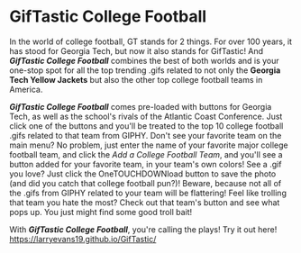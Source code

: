 # GifTastic College Football

In the world of college football, GT stands for 2 things.  For over 100 years, it has stood for Georgia Tech, but now it also stands for GifTastic!  And **_GifTastic College Football_** combines the best of both worlds and is your one-stop spot for all the top trending .gifs related to not only the **Georgia Tech Yellow Jackets** but also the other top college football teams in America.  

**_GifTastic College Football_** comes pre-loaded with buttons for Georgia Tech, as well as the school's rivals of the Atlantic Coast Conference.  Just click one of the buttons and you'll be treated to the top 10 college football .gifs related to that team from GIPHY.  Don't see your favorite team on the main menu?  No problem, just enter the name of your favorite major college football team, and click the _Add a College Football Team_, and you'll see a button added for your favorite team, in your team's own colors!  See a .gif you love?  Just click the OneTOUCHDOWNload button to save the photo (and did you catch that college football pun?)!  Beware, because not all of the .gifs from GIPHY related to your team will be flattering!  Feel like trolling that team you hate the most?  Check out that team's button and see what pops up. You just might find some good troll bait!

With **_GifTastic College Football_**, you're calling the plays!  Try it out here! https://larryevans19.github.io/GifTastic/
 
